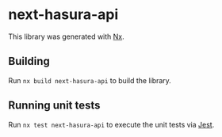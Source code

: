 # next-hasura-api

This library was generated with [Nx](https://nx.dev).

## Building

Run `nx build next-hasura-api` to build the library.

## Running unit tests

Run `nx test next-hasura-api` to execute the unit tests via [Jest](https://jestjs.io).
